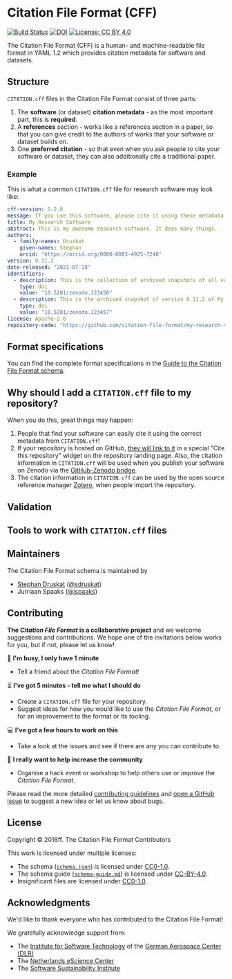 # Citation File Format (CFF)

[![Build Status](https://github.com/citation-file-format/citation-file-format/workflows/testing/badge.svg)](https://github.com/citation-file-format/citation-file-format/actions/workflows/testing.yml)
[![DOI](https://zenodo.org/badge/DOI/10.5281/zenodo.1003149.svg)](https://doi.org/10.5281/zenodo.1003149)
[![License: CC BY 4.0](https://img.shields.io/badge/License-CC%20BY%204.0-lightgrey.svg)](https://creativecommons.org/licenses/by/4.0/)

The Citation File Format (CFF) is a human- and machine-readable file format in YAML 1.2 which provides
citation metadata for software and datasets.

## Structure

`CITATION.cff` files in the Citation File Format consist of three parts:

1. The **software** (or dataset) **citation metadata** - as the most important part, this is **required**.
2. A **references** section - works like a references section in a paper, so that you can give credit to the authors of works that your software or dataset builds on.
3. One **preferred citation** - so that even when you ask people to cite your software or dataset, they can also additionally cite a traditional paper.

### Example

This is what a common `CITATION.cff` file for research software may look like:

```yaml
cff-version: 1.2.0
message: If you use this software, please cite it using these metadata.
title: My Research Software
abstract: This is my awesome research software. It does many things.
authors:
  - family-names: Druskat
    given-names: Stephan
    orcid: "https://orcid.org/0000-0003-4925-7248"
version: 0.11.2
date-released: "2021-07-18"
identifiers:
  - description: This is the collection of archived snapshots of all versions of My Research Software
    type: doi
    value: "10.5281/zenodo.123456"
  - description: This is the archived snapshot of version 0.11.2 of My Research Software
    type: doi
    value: "10.5281/zenodo.123457"
license: Apache-2.0
repository-code: "https://github.com/citation-file-format/my-research-software"
```

## Format specifications

You can find the complete format specifications in the [Guide to the Citation File Format schema](schema-guide.md).

## Why should I add a `CITATION.cff` file to my repository?

When you do this, great things may happen:

1. People that find your software can easily cite it using the correct metadata from `CITATION.cff`!
2. If your repository is hosted on GitHub, [they will link to it](https://docs.github.com/en/github/creating-cloning-and-archiving-repositories/creating-a-repository-on-github/about-citation-files) in a special "Cite this repository" widget on the repository landing page. Also, the citation information in `CITATION.cff` will be used when you publish your software on Zenodo via the [GitHub-Zenodo bridge](https://guides.github.com/activities/citable-code/).
3. The citation information in `CITATION.cff` can be used by the open source reference manager [Zotero](https://github.com/zotero/zotero), when people import the repository.

## Validation

## Tools to work with `CITATION.cff` files

## Maintainers

The Citation File Format schema is maintained by

- [Stephan Druskat](https://sdruskat.net) ([@sdruskat](https://github.com/sdruskat/))
- Jurriaan Spaaks ([@jspaaks](https://github.com/jspaaks/))

## Contributing

**The _Citation File Format_ is a collaborative project** and we welcome suggestions and contributions. We hope one of the invitations below works for you, but if not, please let us know!

:running: **I'm busy, I only have 1 minute**
- Tell a friend about the *Citation File Format*!

:hourglass_flowing_sand: **I've got 5 minutes - tell me what I should do**
- Create a `CITATION.cff` file for your repository.
- Suggest ideas for how you would like to use the *Citation File Format*, or for an improvement to the format or its tooling.

:computer: **I've got a few hours to work on this**
- Take a look at the issues and see if there are any you can contribute to.

:tada: **I really want to help increase the community**
- Organise a hack event or workshop to help others use or improve the *Citation File Format*.

Please read the more detailed [contributing guidelines](CONTRIBUTING.md) and [open a GitHub issue](https://github.com/citation-file-format/citation-file-format/issues) to suggest a new idea or let us know about bugs.

## License

Copyright © 2016ff. The Citation File Format Contributors

This work is licensed under multiple licenses:
- The schema ([`schema.json`](schema.json)) is licensed under [CC0-1.0](https://creativecommons.org/publicdomain/zero/1.0/legalcode).
- The schema guide ([`schema-guide.md`](schema-guide.md)) is licensed under [CC-BY-4.0](https://creativecommons.org/licenses/by/4.0/legalcode).
- Insignificant files are licensed under [CC0-1.0](https://creativecommons.org/publicdomain/zero/1.0/legalcode).

## Acknowledgments

We'd like to thank everyone who has contributed to the Citation File Format!

We gratefully acknowledge support from:

- The [Institute for Software Technology](https://www.dlr.de/sc/en/desktopdefault.aspx/) of the [German Aerospace Center (DLR)](https://www.dlr.de/en/)
- The [Netherlands eScience Center](https://www.esciencecenter.nl/)
- The [Software Sustainability Institute](https://software.ac.uk/)
